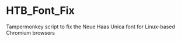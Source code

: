 # HTB_Font_Fix
Tampermonkey script to fix the Neue Haas Unica font for Linux-based Chromium browsers
